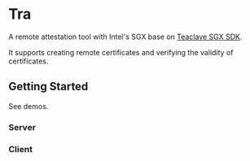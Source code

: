 # Tra

A remote attestation tool with Intel's SGX  base on [Teaclave SGX SDK](https://github.com/apache/incubator-teaclave-sgx-sdk).

It supports creating remote certificates and verifying the validity of certificates.

## Getting Started

See demos.

### Server

### Client
